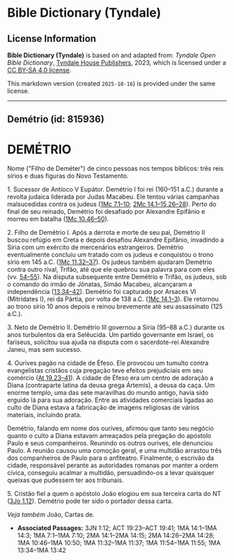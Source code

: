 # Bible Dictionary (Tyndale)

## License Information

**Bible Dictionary (Tyndale)** is based on and adapted from: _Tyndale Open Bible Dictionary_, [Tyndale House Publishers](https://tyndaleopenresources.com/), 2023, which is licensed under a [CC BY-SA 4.0 license](https://creativecommons.org/licenses/by-sa/4.0/legalcode.en).

This markdown version (created `2025-10-16`) is provided under the same license.



--------------------------------

## Demétrio (id: 815936)

DEMÉTRIO
========

Nome ("Filho de Deméter") de cinco pessoas nos tempos bíblicos: três reis sírios e duas figuras do Novo Testamento.

1\. Sucessor de Antíoco V Eupátor. Demétrio I foi rei (160–151 a.C.) durante a revolta judaica liderada por Judas Macabeu. Ele tentou várias campanhas malsucedidas contra os judeus ([1Mc 7\.1–10](https://ref.ly/1Macc7:1-1Macc7:10); [2Mc 14\.1–15,26–28](https://ref.ly/2Macc14:1-2Macc14:15,2Macc14:26-2Macc14:28)). Perto do final de seu reinado, Demétrio foi desafiado por Alexandre Epifânio e morreu em batalha ([1Mc 10\.46–50](https://ref.ly/1Macc10:46-1Macc10:50)).

2\. Filho de Demétrio I. Após a derrota e morte de seu pai, Demétrio II buscou refúgio em Creta e depois desafiou Alexandre Epifânio, invadindo a Síria com um exército de mercenários estrangeiros. Demétrio eventualmente concluiu um tratado com os judeus e conquistou o trono sírio em 145 a.C. ([1Mc 11\.32–37](https://ref.ly/1Macc11:32-1Macc11:37)). Os judeus também ajudaram Demétrio contra outro rival, Trifão, até que ele quebrou sua palavra para com eles (vv. [54–55](https://ref.ly/1Macc11:54-1Macc11:55)). Na disputa subsequente entre Demétrio e Trifão, os judeus, sob o comando do irmão de Jônatas, Simão Macabeu, alcançaram a independência ([13\.34–42](https://ref.ly/1Macc13:34-1Macc13:42)). Demétrio foi capturado por Arsaces VI (Mitrídates I), rei da Pártia, por volta de 138 a.C. ([1Mc 14\.1–3](https://ref.ly/1Macc14:1-1Macc14:3)). Ele retornou ao trono sírio 10 anos depois e reinou brevemente até seu assassinato (125 a.C.).

3\. Neto de Demétrio II. Demétrio III governou a Síria (95–88 a.C.) durante os anos turbulentos da era Selêucida. Um partido governante em Israel, os fariseus, solicitou sua ajuda na disputa com o sacerdote\-rei Alexandre Janeu, mas sem sucesso.

4\. Ourives pagão na cidade de Éfeso. Ele provocou um tumulto contra evangelistas cristãos cuja pregação teve efeitos prejudiciais em seu comércio ([At 19\.23–41](https://ref.ly/Acts19:23-Acts19:41)). A cidade de Éfeso era um centro de adoração a Diana (contraparte latina da deusa grega Ártemis), a deusa da caça. Um enorme templo, uma das sete maravilhas do mundo antigo, havia sido erguido lá para sua adoração. Entre as atividades comerciais ligadas ao culto de Diana estava a fabricação de imagens religiosas de vários materiais, incluindo prata.

Demétrio, falando em nome dos ourives, afirmou que tanto seu negócio quanto o culto a Diana estavam ameaçados pela pregação do apóstolo Paulo e seus companheiros. Reunindo os outros ourives, ele denunciou Paulo. A reunião causou uma comoção geral, e uma multidão arrastou três dos companheiros de Paulo para o anfiteatro. Finalmente, o escrivão da cidade, responsável perante as autoridades romanas por manter a ordem cívica, conseguiu acalmar a multidão, persuadindo\-os a levar quaisquer queixas que pudessem ter aos tribunais.

5\. Cristão fiel a quem o apóstolo João elogiou em sua terceira carta do NT ([3Jo 1\.12](https://ref.ly/3John1:12)). Demétrio pode ter sido o portador dessa carta.

*Veja também* João, Cartas de.

* **Associated Passages:** 3JN 1:12; ACT 19:23–ACT 19:41; 1MA 14:1–1MA 14:3; 1MA 7:1–1MA 7:10; 2MA 14:1–2MA 14:15; 2MA 14:26–2MA 14:28; 1MA 10:46–1MA 10:50; 1MA 11:32–1MA 11:37; 1MA 11:54–1MA 11:55; 1MA 13:34–1MA 13:42


